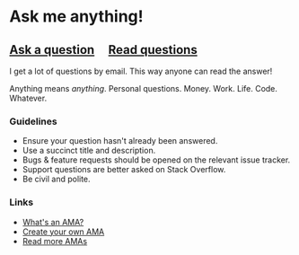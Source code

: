 # Ask me anything!

## [Ask a question](../../issues/new) &nbsp;&nbsp;&nbsp; [Read questions](../../issues?utf8=%E2%9C%93&q=is%3Aissue%20is%3Aclosed%20sort%3Aupdated-desc%20-label%3Ahidden)

I get a lot of questions by email. This way anyone can read the answer!

Anything means *anything*. Personal questions. Money. Work. Life. Code. Whatever.

### Guidelines

- Ensure your question hasn't already been answered.
- Use a succinct title and description.
- Bugs & feature requests should be opened on the relevant issue tracker.
- Support questions are better asked on Stack Overflow.
- Be civil and polite.

### Links

- [What's an AMA?](https://en.wikipedia.org/wiki//r/IAmA)
- [Create your own AMA](https://github.com/sindresorhus/amas/blob/master/create-ama.md)
- [Read more AMAs](https://github.com/sindresorhus/amas)
